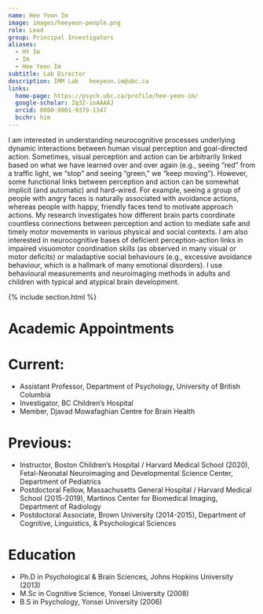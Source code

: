 ```yaml
---
name: Hee Yeon Im    
image: images/heeyeon-people.png
role: Lead
group: Principal Investigators
aliases:
  - HY Im
  - Im
  - Hee Yeon Im
subtitle: Lab Director           
description: IMM Lab   heeyeon.im@ubc.ca
links:
  home-page: https://psych.ubc.ca/profile/hee-yeon-im/
  google-scholar: Zq3Z-ioAAAAJ
  orcid: 0000-0001-9379-1347    
  bcchr: him
---
```


I am interested in understanding neurocognitive processes underlying dynamic interactions between human visual perception and goal-directed action. Sometimes, visual perception and action can be arbitrarily linked based on what we have learned over and over again (e.g., seeing “red” from a traffic light, we “stop” and seeing “green,” we “keep moving”). However, some functional links between perception and action can be somewhat implicit (and automatic) and hard-wired. For example, seeing a group of people with angry faces is naturally associated with avoidance actions, whereas people with happy, friendly faces tend to motivate approach actions. My research investigates how different brain parts coordinate countless connections between perception and action to mediate safe and timely motor movements in various physical and social contexts. I am also interested in neurocognitive bases of deficient perception-action links in impaired visuomotor coordination skills (as observed in many visual or motor deficits) or maladaptive social behaviours (e.g., excessive avoidance behaviour, which is a hallmark of many emotional disorders). I use behavioural measurements and neuroimaging methods in adults and children with typical and atypical brain development.
<br>

{% include section.html %}

# Academic Appointments
# Current:
- Assistant Professor, Department of Psychology, University of British Columbia
- Investigator, BC Children’s Hospital
- Member, Djavad Mowafaghian Centre for Brain Health

# Previous:
- Instructor, Boston Children’s Hospital / Harvard Medical School (2020), Fetal-Neonatal Neuroimaging and Developmental Science Center, Department of Pediatrics
- Postdoctoral Fellow, Massachusetts General Hospital / Harvard Medical School (2015-2019), Martinos Center for Biomedical Imaging, Department of Radiology
- Postdoctoral Associate, Brown University (2014-2015), Department of Cognitive, Linguistics, & Psychological Sciences

# Education
- Ph.D in Psychological & Brain Sciences, Johns Hopkins University (2013)
- M.Sc in Cognitive Science, Yonsei University (2008)
- B.S in Psychology, Yonsei University (2006)
<br>
